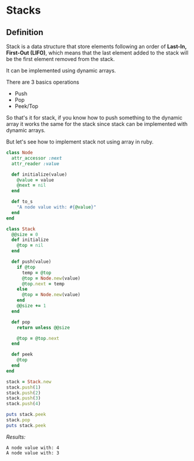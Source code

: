 # Stacks 
## Definition
Stack is a data structure that store elements following an order of **Last-In, First-Out (LIFO)**, which means that the last element added to the stack will be the first element removed from the stack. 

It can be implemented using dynamic arrays.

There are 3 basics operations
- Push 
- Pop 
- Peek/Top

So that's it for stack, if you know how to push something to the dynamic array it works the same for the stack since stack can be implemented with dynamic arrays. 

But let's see how to implement stack not using array in ruby. 

```ruby 
class Node
  attr_accessor :next
  attr_reader :value

  def initialize(value)
    @value = value
    @next = nil
  end

  def to_s
    "A node value with: #{@value}"
  end
end

class Stack
  @@size = 0
  def initialize
    @top = nil
  end

  def push(value)
    if @top
      temp = @top
      @top = Node.new(value)
      @top.next = temp
    else
      @top = Node.new(value)
    end
    @@size += 1
  end

  def pop
    return unless @@size

    @top = @top.next
  end

  def peek
    @top
  end
end

stack = Stack.new
stack.push(1)
stack.push(2)
stack.push(3)
stack.push(4)

puts stack.peek
stack.pop
puts stack.peek
```

*Results:*
```
A node value with: 4
A node value with: 3
```
